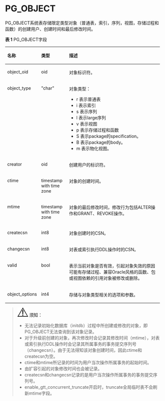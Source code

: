 # PG\_OBJECT<a name="ZH-CN_TOPIC_0289900403"></a>

PG\_OBJECT系统表存储限定类型对象（普通表，索引，序列，视图，存储过程和函数）的创建用户、创建时间和最后修改时间。

**表 1**  PG\_OBJECT字段

<a name="zh-cn_topic_0283137196_zh-cn_topic_0237122301_table370273621911"></a>
<table><thead align="left"><tr id="zh-cn_topic_0283137196_zh-cn_topic_0237122301_row177034367196"><th class="cellrowborder" valign="top" width="20.13201320132013%" id="mcps1.2.4.1.1"><p id="zh-cn_topic_0283137196_zh-cn_topic_0237122301_p3704103613192"><a name="zh-cn_topic_0283137196_zh-cn_topic_0237122301_p3704103613192"></a><a name="zh-cn_topic_0283137196_zh-cn_topic_0237122301_p3704103613192"></a>名称</p>
</th>
<th class="cellrowborder" valign="top" width="18.08180818081808%" id="mcps1.2.4.1.2"><p id="zh-cn_topic_0283137196_zh-cn_topic_0237122301_p9704143618197"><a name="zh-cn_topic_0283137196_zh-cn_topic_0237122301_p9704143618197"></a><a name="zh-cn_topic_0283137196_zh-cn_topic_0237122301_p9704143618197"></a>类型</p>
</th>
<th class="cellrowborder" valign="top" width="61.786178617861786%" id="mcps1.2.4.1.3"><p id="zh-cn_topic_0283137196_zh-cn_topic_0237122301_p470420360196"><a name="zh-cn_topic_0283137196_zh-cn_topic_0237122301_p470420360196"></a><a name="zh-cn_topic_0283137196_zh-cn_topic_0237122301_p470420360196"></a>描述</p>
</th>
</tr>
</thead>
<tbody><tr id="zh-cn_topic_0283137196_zh-cn_topic_0237122301_row770433620196"><td class="cellrowborder" valign="top" width="20.13201320132013%" headers="mcps1.2.4.1.1 "><p id="zh-cn_topic_0283137196_zh-cn_topic_0237122301_p1670523618197"><a name="zh-cn_topic_0283137196_zh-cn_topic_0237122301_p1670523618197"></a><a name="zh-cn_topic_0283137196_zh-cn_topic_0237122301_p1670523618197"></a>object_oid</p>
</td>
<td class="cellrowborder" valign="top" width="18.08180818081808%" headers="mcps1.2.4.1.2 "><p id="zh-cn_topic_0283137196_zh-cn_topic_0237122301_p1470517367198"><a name="zh-cn_topic_0283137196_zh-cn_topic_0237122301_p1470517367198"></a><a name="zh-cn_topic_0283137196_zh-cn_topic_0237122301_p1470517367198"></a>oid</p>
</td>
<td class="cellrowborder" valign="top" width="61.786178617861786%" headers="mcps1.2.4.1.3 "><p id="zh-cn_topic_0283137196_zh-cn_topic_0237122301_p470503601915"><a name="zh-cn_topic_0283137196_zh-cn_topic_0237122301_p470503601915"></a><a name="zh-cn_topic_0283137196_zh-cn_topic_0237122301_p470503601915"></a>对象标识符。</p>
</td>
</tr>
<tr id="zh-cn_topic_0283137196_zh-cn_topic_0237122301_row870533671915"><td class="cellrowborder" valign="top" width="20.13201320132013%" headers="mcps1.2.4.1.1 "><p id="zh-cn_topic_0283137196_zh-cn_topic_0237122301_p1670683617193"><a name="zh-cn_topic_0283137196_zh-cn_topic_0237122301_p1670683617193"></a><a name="zh-cn_topic_0283137196_zh-cn_topic_0237122301_p1670683617193"></a>object_type</p>
</td>
<td class="cellrowborder" valign="top" width="18.08180818081808%" headers="mcps1.2.4.1.2 "><p id="zh-cn_topic_0283137196_zh-cn_topic_0237122301_p13706153610194"><a name="zh-cn_topic_0283137196_zh-cn_topic_0237122301_p13706153610194"></a><a name="zh-cn_topic_0283137196_zh-cn_topic_0237122301_p13706153610194"></a>"char"</p>
</td>
<td class="cellrowborder" valign="top" width="61.786178617861786%" headers="mcps1.2.4.1.3 "><p id="zh-cn_topic_0283137196_zh-cn_topic_0237122301_p117061136121914"><a name="zh-cn_topic_0283137196_zh-cn_topic_0237122301_p117061136121914"></a><a name="zh-cn_topic_0283137196_zh-cn_topic_0237122301_p117061136121914"></a>对象类型：</p>
<a name="zh-cn_topic_0283137196_zh-cn_topic_0237122301_ul14461631102216"></a><a name="zh-cn_topic_0283137196_zh-cn_topic_0237122301_ul14461631102216"></a><ul id="zh-cn_topic_0283137196_zh-cn_topic_0237122301_ul14461631102216"><li>r 表示普通表</li><li>i 表示索引</li><li>s 表示序列</li><li>l 表示large序列</li><li>v 表示视图</li><li>p 表示存储过程和函数</li><li>S 表示package的specification。</li><li>B 表示package的body。</li><li>m 表示物化视图。</li></ul>
</td>
</tr>
<tr id="zh-cn_topic_0283137196_zh-cn_topic_0237122301_row470616364192"><td class="cellrowborder" valign="top" width="20.13201320132013%" headers="mcps1.2.4.1.1 "><p id="zh-cn_topic_0283137196_zh-cn_topic_0237122301_p197066366199"><a name="zh-cn_topic_0283137196_zh-cn_topic_0237122301_p197066366199"></a><a name="zh-cn_topic_0283137196_zh-cn_topic_0237122301_p197066366199"></a>creator</p>
</td>
<td class="cellrowborder" valign="top" width="18.08180818081808%" headers="mcps1.2.4.1.2 "><p id="zh-cn_topic_0283137196_zh-cn_topic_0237122301_p4706133631911"><a name="zh-cn_topic_0283137196_zh-cn_topic_0237122301_p4706133631911"></a><a name="zh-cn_topic_0283137196_zh-cn_topic_0237122301_p4706133631911"></a>oid</p>
</td>
<td class="cellrowborder" valign="top" width="61.786178617861786%" headers="mcps1.2.4.1.3 "><p id="zh-cn_topic_0283137196_zh-cn_topic_0237122301_p370693681911"><a name="zh-cn_topic_0283137196_zh-cn_topic_0237122301_p370693681911"></a><a name="zh-cn_topic_0283137196_zh-cn_topic_0237122301_p370693681911"></a>创建用户的标识符。</p>
</td>
</tr>
<tr id="zh-cn_topic_0283137196_zh-cn_topic_0237122301_row3706143601913"><td class="cellrowborder" valign="top" width="20.13201320132013%" headers="mcps1.2.4.1.1 "><p id="zh-cn_topic_0283137196_zh-cn_topic_0237122301_p770713610197"><a name="zh-cn_topic_0283137196_zh-cn_topic_0237122301_p770713610197"></a><a name="zh-cn_topic_0283137196_zh-cn_topic_0237122301_p770713610197"></a>ctime</p>
</td>
<td class="cellrowborder" valign="top" width="18.08180818081808%" headers="mcps1.2.4.1.2 "><p id="zh-cn_topic_0283137196_zh-cn_topic_0237122301_p127071361199"><a name="zh-cn_topic_0283137196_zh-cn_topic_0237122301_p127071361199"></a><a name="zh-cn_topic_0283137196_zh-cn_topic_0237122301_p127071361199"></a>timestamp with time zone</p>
</td>
<td class="cellrowborder" valign="top" width="61.786178617861786%" headers="mcps1.2.4.1.3 "><p id="zh-cn_topic_0283137196_zh-cn_topic_0237122301_p9707203619192"><a name="zh-cn_topic_0283137196_zh-cn_topic_0237122301_p9707203619192"></a><a name="zh-cn_topic_0283137196_zh-cn_topic_0237122301_p9707203619192"></a>对象的创建时间。</p>
</td>
</tr>
<tr id="zh-cn_topic_0283137196_zh-cn_topic_0237122301_row8707183613197"><td class="cellrowborder" valign="top" width="20.13201320132013%" headers="mcps1.2.4.1.1 "><p id="zh-cn_topic_0283137196_zh-cn_topic_0237122301_p1870820360196"><a name="zh-cn_topic_0283137196_zh-cn_topic_0237122301_p1870820360196"></a><a name="zh-cn_topic_0283137196_zh-cn_topic_0237122301_p1870820360196"></a>mtime</p>
</td>
<td class="cellrowborder" valign="top" width="18.08180818081808%" headers="mcps1.2.4.1.2 "><p id="zh-cn_topic_0283137196_zh-cn_topic_0237122301_p4708336141913"><a name="zh-cn_topic_0283137196_zh-cn_topic_0237122301_p4708336141913"></a><a name="zh-cn_topic_0283137196_zh-cn_topic_0237122301_p4708336141913"></a>timestamp with time zone</p>
</td>
<td class="cellrowborder" valign="top" width="61.786178617861786%" headers="mcps1.2.4.1.3 "><p id="zh-cn_topic_0283137196_zh-cn_topic_0237122301_p13708143651914"><a name="zh-cn_topic_0283137196_zh-cn_topic_0237122301_p13708143651914"></a><a name="zh-cn_topic_0283137196_zh-cn_topic_0237122301_p13708143651914"></a>对象的最后修改时间，修改行为包括ALTER操作和GRANT、REVOKE操作。</p>
</td>
</tr>
<tr id="row95518631016"><td class="cellrowborder" valign="top" width="20.13201320132013%" headers="mcps1.2.4.1.1 "><p id="p148051512368"><a name="p148051512368"></a><a name="p148051512368"></a>createcsn</p>
</td>
<td class="cellrowborder" valign="top" width="18.08180818081808%" headers="mcps1.2.4.1.2 "><p id="p19555691018"><a name="p19555691018"></a><a name="p19555691018"></a>int8</p>
</td>
<td class="cellrowborder" valign="top" width="61.786178617861786%" headers="mcps1.2.4.1.3 "><p id="p105517671010"><a name="p105517671010"></a><a name="p105517671010"></a>对象创建时的CSN。</p>
</td>
</tr>
<tr id="row35161421017"><td class="cellrowborder" valign="top" width="20.13201320132013%" headers="mcps1.2.4.1.1 "><p id="p1621411016"><a name="p1621411016"></a><a name="p1621411016"></a>changecsn</p>
</td>
<td class="cellrowborder" valign="top" width="18.08180818081808%" headers="mcps1.2.4.1.2 "><p id="p116141410109"><a name="p116141410109"></a><a name="p116141410109"></a>int8</p>
</td>
<td class="cellrowborder" valign="top" width="61.786178617861786%" headers="mcps1.2.4.1.3 "><p id="p161514101012"><a name="p161514101012"></a><a name="p161514101012"></a>对表或索引执行DDL操作时的CSN。</p>
</td>
</tr>
<tr id="row35161421018"><td class="cellrowborder" valign="top" width="20.13201320132013%" headers="mcps1.2.4.1.1 "><p id="p1621411018"><a name="p1621411018"></a><a name="p1621411018"></a>valid</p>
</td>
<td class="cellrowborder" valign="top" width="18.08180818081808%" headers="mcps1.2.4.1.2 "><p id="p116141410111"><a name="p116141410111"></a><a name="p116141410111"></a>bool</p>
</td>
<td class="cellrowborder" valign="top" width="61.786178617861786%" headers="mcps1.2.4.1.3 "><p id="p161514101013"><a name="p161514101013"></a><a name="p161514101013"></a>表示当前对象是否有效，引起对象失效的原因可能有存储过程、兼容Oracle风格的函数、包或视图依赖的引用对象被修改或删除。</p>
</td>
</tr>
<tr id="row35161421018"><td class="cellrowborder" valign="top" width="20.13201320132013%" headers="mcps1.2.4.1.1 "><p id="p1621411019"><a name="p1621411019"></a><a name="p1621411019"></a>object_options</p>
</td>
<td class="cellrowborder" valign="top" width="18.08180818081808%" headers="mcps1.2.4.1.2 "><p id="p116141412111"><a name="p116141412111"></a><a name="p116141412111"></a>int4</p>
</td>
<td class="cellrowborder" valign="top" width="61.786178617861786%" headers="mcps1.2.4.1.3 "><p id="p161514111013"><a name="p161514111013"></a><a name="p161514111013"></a>存储与对象类型相关的选项和参数。</p>
</td>
</tr>
</tbody>
</table>

>![](public_sys-resources/icon-notice.gif) **须知：** 
>-   无法记录初始化数据库（initdb）过程中所创建或修改的对象，即PG\_OBJECT无法查询到该对象记录。
>-   对于升级前创建的对象，再次修改时会记录其修改时间（mtime），对表或索引执行DDL操作时会记录其所属事务的事务提交序列号（changecsn）。由于无法得知该对象创建时间，因此ctime和createcsn为空。
>-   ctime和mtime所记录的时间为用户当次操作所属事务的起始时间。
>-   由扩容引起的对象修改时间也会被记录。
>-   createcsn和changecsn记录的是用户当次操作所属事务的事务提交序列号。
>-   enable_gtt_concurrent_truncate开启时，truncate全局临时表不会刷新mtime字段。


